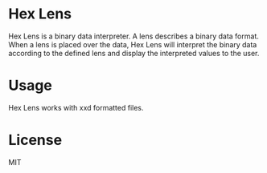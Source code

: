 Hex Lens
========

Hex Lens is a binary data interpreter. A lens describes a binary data format.
When a lens is placed over the data, Hex Lens will interpret the binary data
according to the defined lens and display the
interpreted values to the user.

Usage
=====

Hex Lens works with xxd formatted files.

License
=======

MIT
